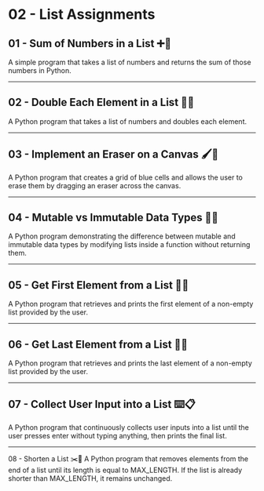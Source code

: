 # 02 - List Assignments

## 01 - Sum of Numbers in a List ➕🔢
A simple program that takes a list of numbers and returns the sum of those numbers in Python.

---

## 02 - Double Each Element in a List 🔄🔢  
A Python program that takes a list of numbers and doubles each element.   

---

## 03 - Implement an Eraser on a Canvas 🖌️🧽
A Python program that creates a grid of blue cells and allows the user to erase them by dragging an eraser across the canvas.

---

## 04 - Mutable vs Immutable Data Types 🔄📌
A Python program demonstrating the difference between mutable and immutable data types by modifying lists inside a function without returning them.

---

## 05 - Get First Element from a List 🔢🔝
A Python program that retrieves and prints the first element of a non-empty list provided by the user.

---

## 06 - Get Last Element from a List 🔢🔚
A Python program that retrieves and prints the last element of a non-empty list provided by the user.

---

## 07 - Collect User Input into a List ⌨️📋
A Python program that continuously collects user inputs into a list until the user presses enter without typing anything, then prints the final list.

---

08 - Shorten a List ✂️📏
A Python program that removes elements from the end of a list until its length is equal to MAX_LENGTH. If the list is already shorter than MAX_LENGTH, it remains unchanged.
